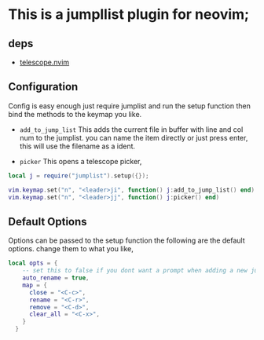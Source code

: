 # This is a jumpllist plugin for neovim;

## deps
- [telescope.nvim](https://github.com/nvim-telescope/telescope.nvim/tree/master)

## Configuration

Config is easy enough just require jumplist and run the setup function
then bind the methods to the keymap you like.

- `add_to_jump_list`
    This adds the current file in buffer with line and col num to the jumplist.
    you can name the item directly or just press enter, this will use the filename as a ident.

- `picker`
    This opens a telescope picker,

```lua
local j = require("jumplist").setup({});

vim.keymap.set("n", "<leader>ji", function() j:add_to_jump_list() end)
vim.keymap.set("n", "<leader>jj", function() j:picker() end)

```

## Default Options

Options can be passed to the setup function 
the following are the default options. change them to what you like,

```lua
local opts = {
    -- set this to false if you dont want a prompt when adding a new jump to the list
    auto_rename = true,
    map = {
      close = "<C-c>",
      rename = "<C-r>",
      remove = "<C-d>",
      clear_all = "<C-x>",
    }
  }

```
